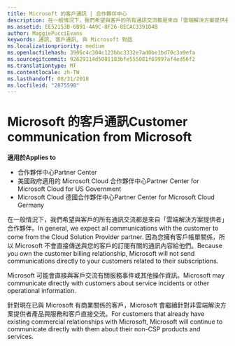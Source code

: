 ```yaml
---
title: Microsoft 的客戶通訊 | 合作夥伴中心
description: 在一般情況下，我們希望與客戶的所有通訊交流都是來自「雲端解決方案提供者」合作夥伴。
ms.assetid: EE52153B-6B91-4A9C-8F26-8ECAC3391D4B
author: MaggiePucciEvans
keywords: 通訊, 客戶通訊, 與 Microsoft 對話
ms.localizationpriority: medium
ms.openlocfilehash: 3906c4c304c123bbc3332e7ad0be1bd70c3a9efa
ms.sourcegitcommit: 92629114d5081103bfe555081f69997af4ed56f2
ms.translationtype: MT
ms.contentlocale: zh-TW
ms.lasthandoff: 08/31/2018
ms.locfileid: "2875598"
---
```

# <a name="customer-communication-from-microsoft"></a><span data-ttu-id="a641e-104">Microsoft 的客戶通訊</span><span class="sxs-lookup"><span data-stu-id="a641e-104">Customer communication from Microsoft</span></span>

**<span data-ttu-id="a641e-105">適用於</span><span class="sxs-lookup"><span data-stu-id="a641e-105">Applies to</span></span>**

-  <span data-ttu-id="a641e-106">合作夥伴中心</span><span class="sxs-lookup"><span data-stu-id="a641e-106">Partner Center</span></span>
-  <span data-ttu-id="a641e-107">美國政府適用的 Microsoft Cloud 合作夥伴中心</span><span class="sxs-lookup"><span data-stu-id="a641e-107">Partner Center for Microsoft Cloud for US Government</span></span>
-  <span data-ttu-id="a641e-108">Microsoft Cloud 德國合作夥伴中心</span><span class="sxs-lookup"><span data-stu-id="a641e-108">Partner Center for Microsoft Cloud Germany</span></span>

<span data-ttu-id="a641e-109">在一般情況下，我們希望與客戶的所有通訊交流都是來自「雲端解決方案提供者」合作夥伴。</span><span class="sxs-lookup"><span data-stu-id="a641e-109">In general, we expect all communications with the customer to come from the Cloud Solution Provider partner.</span></span> <span data-ttu-id="a641e-110">因為您擁有客戶帳單關係，所以 Microsoft 不會直接傳送與您的客戶的訂閱有關的通訊內容給他們。</span><span class="sxs-lookup"><span data-stu-id="a641e-110">Because you own the customer billing relationship, Microsoft will not send communications directly to your customers related to their subscriptions.</span></span>

<span data-ttu-id="a641e-111">Microsoft 可能會直接與客戶交流有關服務事件或其他操作資訊。</span><span class="sxs-lookup"><span data-stu-id="a641e-111">Microsoft may communicate directly with customers about service incidents or other operational information.</span></span>

<span data-ttu-id="a641e-112">針對現在已與 Microsoft 有商業關係的客戶，Microsoft 會繼續針對非雲端解決方案提供者產品與服務和客戶直接交流。</span><span class="sxs-lookup"><span data-stu-id="a641e-112">For customers that already have existing commercial relationships with Microsoft, Microsoft will continue to communicate directly with them about their non-CSP products and services.</span></span>

 

 



